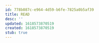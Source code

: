 ```yaml
---
id: 778b087c-e964-4d59-b6fe-7825a0b5af39
title: READ
desc: ''
updated: 1618573870519
created: 1618573870519
stub: true
---
```


